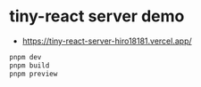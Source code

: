 # tiny-react server demo

- https://tiny-react-server-hiro18181.vercel.app/

```sh
pnpm dev
pnpm build
pnpm preview
```
